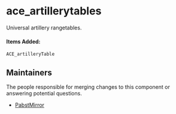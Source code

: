 ace_artillerytables
==========

Universal artillery rangetables.

#### Items Added:
`ACE_artilleryTable`


## Maintainers

The people responsible for merging changes to this component or answering potential questions.

- [PabstMirror](https://github.com/PabstMirror)
